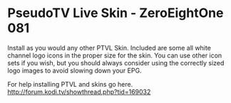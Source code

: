 PseudoTV Live Skin - ZeroEightOne 081
============
Install as you would any other PTVL Skin.
Included are some all white channel logo icons in the proper size for the skin.
You can use other icon sets if you wish, but you should always consider using the correctly sized logo images to avoid slowing down your EPG.

For help installing PTVL and skins go here.
http://forum.kodi.tv/showthread.php?tid=169032
